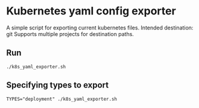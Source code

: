 # Kubernetes yaml config exporter

A simple script for exporting current kubernetes files.
Intended destination: git
Supports multiple projects for destination paths.

## Run
`./k8s_yaml_exporter.sh`

## Specifying types to export
`TYPES="deployment" ./k8s_yaml_exporter.sh`